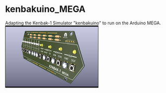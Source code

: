 # kenbakuino_MEGA
Adapting the Kenbak-1 Simulator  "kenbakuino" to run on the Arduino MEGA.
<img src="/Pictures/Kenbak_MEGA_10_06.png" alt="KiCAD 3D View" style="width: 300px; height: 200px;">
